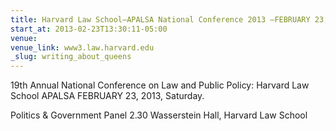 ```yaml
---
title: Harvard Law School—APALSA National Conference 2013 —FEBRUARY 23, 2013, SATURDAY
start_at: 2013-02-23T13:30:11-05:00
venue:
venue_link: www3.law.harvard.edu
_slug: writing_about_queens
---
```


19th Annual National Conference on Law and Public Policy: Harvard Law School APALSA
FEBRUARY 23, 2013, Saturday.

Politics & Government Panel 2.30
Wasserstein Hall, Harvard Law School

